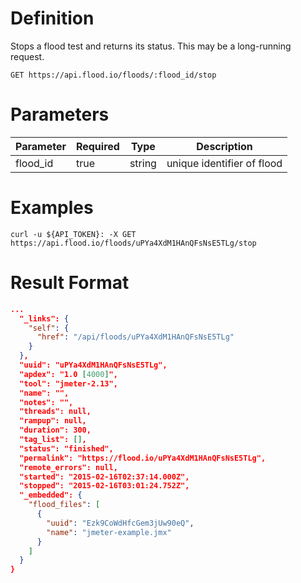 # Definition

Stops a flood test and returns its status. This may be a long-running request.

    GET https://api.flood.io/floods/:flood_id/stop

# Parameters

| Parameter | Required | Type | Description |
| --------- | -------- | ---- | ----------- |
| flood_id | true | string | unique identifier of flood |

# Examples

    curl -u ${API_TOKEN}: -X GET https://api.flood.io/floods/uPYa4XdM1HAnQFsNsE5TLg/stop

# Result Format

```json
...
  "_links": {
    "self": {
      "href": "/api/floods/uPYa4XdM1HAnQFsNsE5TLg"
    }
  },
  "uuid": "uPYa4XdM1HAnQFsNsE5TLg",
  "apdex": "1.0 [4000]",
  "tool": "jmeter-2.13",
  "name": "",
  "notes": "",
  "threads": null,
  "rampup": null,
  "duration": 300,
  "tag_list": [],
  "status": "finished",
  "permalink": "https://flood.io/uPYa4XdM1HAnQFsNsE5TLg",
  "remote_errors": null,
  "started": "2015-02-16T02:37:14.000Z",
  "stopped": "2015-02-16T03:01:24.752Z",
  "_embedded": {
    "flood_files": [
      {
        "uuid": "Ezk9CoWdHfcGem3jUw90eQ",
        "name": "jmeter-example.jmx"
      }
    ]
  }
}
```
